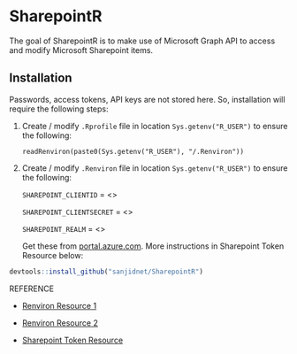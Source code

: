 
<!-- README.md is generated from README.Rmd. Please edit that file -->

# SharepointR

<!-- badges: start -->
<!-- badges: end -->

The goal of SharepointR is to make use of Microsoft Graph API to access
and modify Microsoft Sharepoint items.

## Installation

Passwords, access tokens, API keys are not stored here. So, installation
will require the following steps:

1.  Create / modify `.Rprofile` file in location `Sys.getenv("R_USER")`
    to ensure the following:

    `readRenviron(paste0(Sys.getenv("R_USER"), "/.Renviron"))`

2.  Create / modify `.Renviron` file in location `Sys.getenv("R_USER")`
    to ensure the following:

    `SHAREPOINT_CLIENTID` = &lt;&gt;

    `SHAREPOINT_CLIENTSECRET` = &lt;&gt;

    `SHAREPOINT_REALM` = &lt;&gt;

    Get these from [portal.azure.com](portal.azure.com). More
    instructions in Sharepoint Token Resource below:

``` r
devtools::install_github("sanjidnet/SharepointR")
```

REFERENCE

-   [Renviron Resource 1](http://www.dartistics.com/renviron.html)

-   [Renviron Resource
    2](https://support.rstudio.com/hc/en-us/articles/360047157094-Managing-R-with-Rprofile-Renviron-Rprofile-site-Renviron-site-rsession-conf-and-repos-conf)

-   [Sharepoint Token
    Resource](https://anoopt.medium.com/access-sharepoint-data-using-postman-eec5965400f2)
